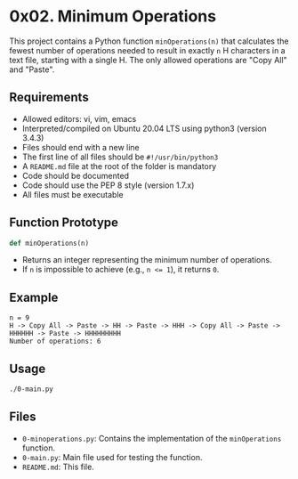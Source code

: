 # 0x02. Minimum Operations

This project contains a Python function `minOperations(n)` that calculates the fewest number of operations needed to result in exactly `n` H characters in a text file, starting with a single H. The only allowed operations are "Copy All" and "Paste".

## Requirements

* Allowed editors: vi, vim, emacs
* Interpreted/compiled on Ubuntu 20.04 LTS using python3 (version 3.4.3)
* Files should end with a new line
* The first line of all files should be `#!/usr/bin/python3`
* A `README.md` file at the root of the folder is mandatory
* Code should be documented
* Code should use the PEP 8 style (version 1.7.x)
* All files must be executable

## Function Prototype

```python
def minOperations(n)
```

* Returns an integer representing the minimum number of operations.
* If `n` is impossible to achieve (e.g., `n <= 1`), it returns `0`.

## Example

```
n = 9
H -> Copy All -> Paste -> HH -> Paste -> HHH -> Copy All -> Paste -> HHHHHH -> Paste -> HHHHHHHHH
Number of operations: 6
```

## Usage

```bash
./0-main.py
```

## Files

* `0-minoperations.py`: Contains the implementation of the `minOperations` function.
* `0-main.py`: Main file used for testing the function.
* `README.md`: This file.
